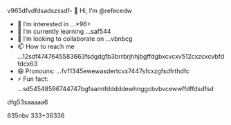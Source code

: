 v965dfvdfdsadszssdf- 👋 Hi, I’m @refecedw
- 👀 I’m interested in ...*96+
- 🌱 I’m currently learning ...saf544
- 💞️ I’m looking to collaborate on ...vbnbcg
- 📫 How to reach me ...12sdf4747645583663fsdgdgfb3brrbrjhhjbgffdgbxcvcxv512cxzcxcvbfdfdcx63
- 😄 Pronouns: ...fv11345ewewasdertcvx7447sfcxzgfsdfrthdfc
- ⚡ Fun fact: ...sd54548596744747bgfааппfdddddewhnggcbvbvcewwffdffdsdfsd
<!---545450522iki632xz
refeced/refeced is a ✨ special ✨ repositorasdy because its `README.md` fer(this file) appears54on your GitHub prof2522vbile.12cvbbv3545
You can click the Preview link to take a look at your chsdfanges.fgxvcfghbgf
--->dfg53saaaaa6

635nbv
333+36336
